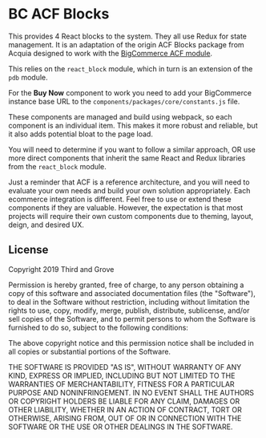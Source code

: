 # BC ACF Blocks

This provides 4 React blocks to the system. They all use Redux for state management. It is an adaptation of the origin ACF Blocks package from Acquia designed to work with the [BigCommerce ACF module](https://github.com/thirdandgrove/acf_bc).

This relies on the `react_block` module, which in turn is an extension of the `pdb` module.

For the **Buy Now** component to work you need to add your BigCommerce instance base URL to the `components/packages/core/constants.js` file.

These components are managed and build using webpack, so each component is an individual item. This makes it more robust and reliable, but it also adds potential bloat to the page load.

You will need to determine if you want to follow a similar approach, OR use more direct components that inherit the same React and Redux libraries from the `react_block` module.

Just a reminder that ACF is a reference architecture, and you will need to evaluate your own needs and build your own solution appropriately. Each ecommerce integration is different. Feel free to use or extend these components if they are valuable. However, the expectation is that most projects will require their own custom components due to theming, layout, deign, and desired UX.


## License

Copyright 2019 Third and Grove

Permission is hereby granted, free of charge, to any person obtaining a copy of this software and associated documentation files (the "Software"), to deal in the Software without restriction, including without limitation the rights to use, copy, modify, merge, publish, distribute, sublicense, and/or sell copies of the Software, and to permit persons to whom the Software is furnished to do so, subject to the following conditions:

The above copyright notice and this permission notice shall be included in all copies or substantial portions of the Software.

THE SOFTWARE IS PROVIDED "AS IS", WITHOUT WARRANTY OF ANY KIND, EXPRESS OR IMPLIED, INCLUDING BUT NOT LIMITED TO THE WARRANTIES OF MERCHANTABILITY, FITNESS FOR A PARTICULAR PURPOSE AND NONINFRINGEMENT. IN NO EVENT SHALL THE AUTHORS OR COPYRIGHT HOLDERS BE LIABLE FOR ANY CLAIM, DAMAGES OR OTHER LIABILITY, WHETHER IN AN ACTION OF CONTRACT, TORT OR OTHERWISE, ARISING FROM, OUT OF OR IN CONNECTION WITH THE SOFTWARE OR THE USE OR OTHER DEALINGS IN THE SOFTWARE.
